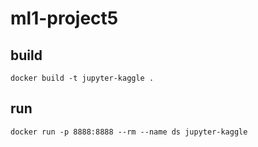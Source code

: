 # ml1-project5

## build
```docker build -t jupyter-kaggle .```

## run
```docker run -p 8888:8888 --rm --name ds jupyter-kaggle```
